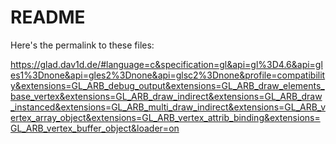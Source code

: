 # README

Here's the permalink to these files:

https://glad.dav1d.de/#language=c&specification=gl&api=gl%3D4.6&api=gles1%3Dnone&api=gles2%3Dnone&api=glsc2%3Dnone&profile=compatibility&extensions=GL_ARB_debug_output&extensions=GL_ARB_draw_elements_base_vertex&extensions=GL_ARB_draw_indirect&extensions=GL_ARB_draw_instanced&extensions=GL_ARB_multi_draw_indirect&extensions=GL_ARB_vertex_array_object&extensions=GL_ARB_vertex_attrib_binding&extensions=GL_ARB_vertex_buffer_object&loader=on